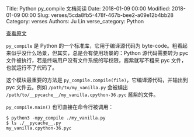 Title: Python py_compile 文档阅读
Date: 2018-01-09 00:00
Modified: 2018-01-09 00:00
Slug: verses/5cda8fb5-478f-467b-bee2-a09e12b4bb28
Category: verses
Authors: Ju Lin
verse_category: Python

[查看原文](https://docs.python.org/3/library/py_compile.html)

`py_compile` 是 Python 的一个标准库，它用于编译源代码为 byte-code。粗看起来似乎没什么场景，但其实，总是会有使用场景的：Python 源代码需要转为 pyc 文件被执行，若是终端用户没有文件系统的写权限，酱紫就写不粗来 pyc 文件，也就运行不了代码了。

这个模块最重要的方法是 `py_compile.compile(file)`，它编译源代码，并输出到 pyc 文件去。例如 `/path/to/my_vanilla.py` 会被编出 `/path/to/__pycache__/my_vanilla.cpython-36.pyc` 酱紫的文件。

`py_compile.main()` 也可直接在命令行被调用：

```
$ python3 -mpy_compile ./my_vanilla.py
$ ls ./__pycache__.py
my_vanilla.cpython-36.pyc
```
